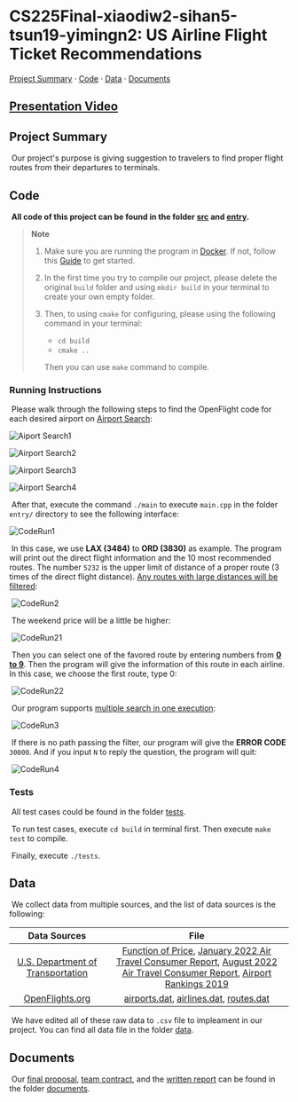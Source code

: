 # CS225Final-xiaodiw2-sihan5-tsun19-yimingn2: US Airline Flight Ticket Recommendations

[Project Summary](https://github.com/JasonChen-sihan5/CS225Final-xiaodiw2-sihan5-tsun19-yimingn2/blob/main/README.md#project-summary) · [Code](https://github.com/JasonChen-sihan5/CS225Final-xiaodiw2-sihan5-tsun19-yimingn2/blob/main/README.md#code) · [Data](https://github.com/JasonChen-sihan5/CS225Final-xiaodiw2-sihan5-tsun19-yimingn2/blob/main/README.md#data) · [Documents](https://github.com/JasonChen-sihan5/CS225Final-xiaodiw2-sihan5-tsun19-yimingn2/blob/main/README.md#documents)

## [Presentation Video]()

## Project Summary

​	Our project's purpose is giving suggestion to travelers to find proper flight routes from their departures to terminals.

## Code

​	**All code of this project can be found in the folder [src](https://github.com/JasonChen-sihan5/CS225Final-xiaodiw2-sihan5-tsun19-yimingn2/tree/main/src) and [entry](https://github.com/JasonChen-sihan5/CS225Final-xiaodiw2-sihan5-tsun19-yimingn2/tree/main/entry).** 

> **Note**
>
> 1. Make sure you are running the program in [Docker](https://www.docker.com/). If not, follow this [Guide](https://courses.engr.illinois.edu/cs225/sp2022/resources/own-machine/) to get started.
>
> 2. In the first time you try to compile our project, please delete the original `build` folder and using `mkdir build` in your terminal to create your own empty folder.
>
> 3. Then, to using `cmake` for configuring, please using the following command in your terminal:
>
>    - `cd build`
>    - `cmake ..`
>
>    Then you can use `make` command to compile.

### Running Instructions

​	Please walk through the following steps to find the OpenFlight code for each desired airport on [Airport Search](https://openflights.org/html/apsearch):

![Aiport Search1](https://github.com/JasonChen-sihan5/CS225Final-xiaodiw2-sihan5-tsun19-yimingn2/blob/main/documents/Materials/AirportSearch1.png)

![Airport Search2](https://github.com/JasonChen-sihan5/CS225Final-xiaodiw2-sihan5-tsun19-yimingn2/blob/main/documents/Materials/AirportSearch2.png)

![Airport Search3](https://github.com/JasonChen-sihan5/CS225Final-xiaodiw2-sihan5-tsun19-yimingn2/blob/main/documents/Materials/AirportSearch3.png)

![Airport Search4](https://github.com/JasonChen-sihan5/CS225Final-xiaodiw2-sihan5-tsun19-yimingn2/blob/main/documents/Materials/AirportSearch4.png)

​	After that, execute the command `./main` to execute `main.cpp` in the folder `entry/` directory to see the following interface:

![CodeRun1](https://github.com/JasonChen-sihan5/CS225Final-xiaodiw2-sihan5-tsun19-yimingn2/blob/main/documents/Materials/CodeRun1.png)

​	In this case, we use **LAX (3484)** to **ORD (3830)** as example. The program will print out the direct flight information and the 10 most recommended routes. The number `5232` is the upper limit of distance of a proper route (3 times of the direct flight distance). <u>Any routes with large distances will be filtered</u>:

​	![CodeRun2](https://github.com/JasonChen-sihan5/CS225Final-xiaodiw2-sihan5-tsun19-yimingn2/blob/main/documents/Materials/CodeRun2.png)

​	The weekend price will be a little be higher:

​	![CodeRun21]([CodeRun21.png](https://github.com/JasonChen-sihan5/CS225Final-xiaodiw2-sihan5-tsun19-yimingn2/blob/main/documents/Materials/CodeRun21.png))

​	Then you can select one of the favored route by entering numbers from <u>**0 to 9**</u>. Then the program will give the information of this route in each airline. In this case, we choose the first route, type 0:

​	![CodeRun22](https://github.com/JasonChen-sihan5/CS225Final-xiaodiw2-sihan5-tsun19-yimingn2/blob/main/documents/Materials/CodeRun22.png)

​	Our program supports <u>multiple search in one execution</u>:

​	![CodeRun3](https://github.com/JasonChen-sihan5/CS225Final-xiaodiw2-sihan5-tsun19-yimingn2/blob/main/documents/Materials/CodeRun3.png)

​	If there is no path passing the filter, our program will give the **ERROR CODE** `30000`. And if you input `N` to reply the question, the program will quit:

​	![CodeRun4](https://github.com/JasonChen-sihan5/CS225Final-xiaodiw2-sihan5-tsun19-yimingn2/blob/main/documents/Materials/CodeRun4.png)

### Tests

​	All test cases could be found in the folder [tests](https://github.com/JasonChen-sihan5/CS225Final-xiaodiw2-sihan5-tsun19-yimingn2/tree/main/tests). 

​	To run test cases, execute `cd build` in terminal first. Then execute `make test` to compile.

​	Finally, execute `./tests`.

## Data

​	We collect data from multiple sources, and the list of data sources is the following:

|                         Data Sources                         |                             File                             |
| :----------------------------------------------------------: | :----------------------------------------------------------: |
| [U.S. Department of Transportation](https://www.transportation.gov/) | [Function of Price](https://github.com/JasonChen-sihan5/CS225Final-xiaodiw2-sihan5-tsun19-yimingn2/blob/main/data/Function%20of%20Price.pdf), [January 2022 Air Travel Consumer Report](https://www.transportation.gov/individuals/aviation-consumer-protection/january-2022-air-travel-consumer-report), [August 2022 Air Travel Consumer Report](https://www.transportation.gov/individuals/aviation-consumer-protection/august-2022-air-travel-consumer-report), [Airport Rankings 2019](https://www.bts.gov/airport-rankings-2019) |
|     [OpenFlights.org](https://openflights.org/data.html)     | [airports.dat](https://raw.githubusercontent.com/jpatokal/openflights/master/data/airports.dat), [airlines.dat](https://raw.githubusercontent.com/jpatokal/openflights/master/data/airlines.dat), [routes.dat](https://raw.githubusercontent.com/jpatokal/openflights/master/data/routes.dat) |

​	We have edited all of these raw data to `.csv` file to impleament in our project. You can find all data file in the folder [data](https://github.com/JasonChen-sihan5/CS225Final-xiaodiw2-sihan5-tsun19-yimingn2/tree/main/data).

## Documents

​	Our [final proposal](https://github.com/JasonChen-sihan5/CS225Final-xiaodiw2-sihan5-tsun19-yimingn2/blob/main/documents/Final%20Proposal.md), [team contract](https://github.com/JasonChen-sihan5/CS225Final-xiaodiw2-sihan5-tsun19-yimingn2/blob/main/documents/Team%20Contract.md), and the [written report]() can be found in the folder [documents](https://github.com/JasonChen-sihan5/CS225Final-xiaodiw2-sihan5-tsun19-yimingn2/tree/main/documents).
